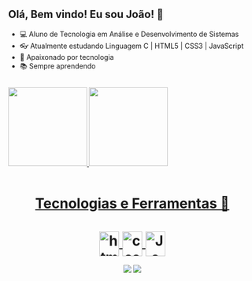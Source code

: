 ## Olá, Bem vindo! Eu sou João! 👋

- 💻 Aluno de Tecnologia em Análise e Desenvolvimento de Sistemas
- 👓 Atualmente estudando Linguagem C | HTML5 | CSS3 | JavaScript
- 🤩 Apaixonado por tecnologia
- 📚 Sempre aprendendo
##
<div>
   <a href="https://github.com/JoaaoFranciscoJr">
    <img height="160cm" src="https://github-readme-stats.vercel.app/api?username=JoaaoFranciscoJr&show_icons=true&theme=radical&include_all_commit=true&count_private=true">
    <img height="160cm" src="https://github-readme-stats.vercel.app/api/top-langs/?username=JoaaoFranciscoJr&langs_count=8&theme=radical">
</div>
     
<div style="display: inline_block" align="center"><br> 
  <h1> Tecnologias e Ferramentas 🔧 <h1>
      <img align="center" alt="html5" height="50" width="40" src="https://cdn.jsdelivr.net/gh/devicons/devicon/icons/html5/html5-original.svg">
      <img align="center" alt="css3" height="50" width="40" src="https://cdn.jsdelivr.net/gh/devicons/devicon/icons/css3/css3-original.svg">
      <img align="center" alt="Js" height="50" width="40" src="https://cdn.jsdelivr.net/gh/devicons/devicon/icons/javascript/javascript-plain.svg">
</div>  

<div align="center">
  <a href="https://www.linkedin.com/in/jo%C3%A3o-francisco-jr/" target="_blank"><img src="https://img.shields.io/badge/-LinkedIn-%230077B5?style=for-the-badge&logo=linkedin&logoColor=white" target="_blank"></a> 
  <a href="https://www.instagram.com/joao_jfcj/" target="_blank"><img src="https://img.shields.io/badge/-Instagram-%23E4405F?style=for-the-badge&logo=instagram&logoColor=white" target="_blank"></a>
</div>

